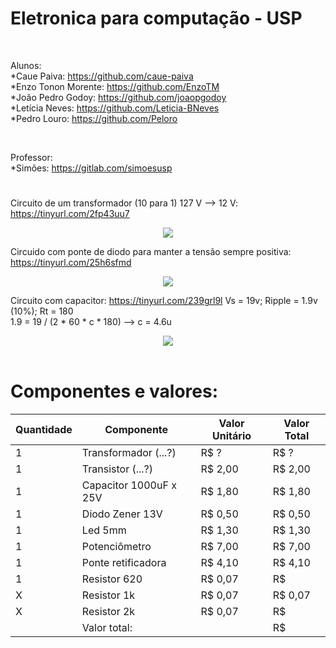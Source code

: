 # Eletronica para computação - USP

<br>

Alunos:
<br>
*Caue Paiva: https://github.com/caue-paiva
<br>
*Enzo Tonon Morente: https://github.com/EnzoTM
<br>
*João Pedro Godoy: https://github.com/joaopgodoy
<br>
*Letícia Neves: https://github.com/Leticia-BNeves
<br>
*Pedro Louro: https://github.com/Peloro

<br>

Professor:
<br>
*Simões: https://gitlab.com/simoesusp

#

Circuito de um transformador (10 para 1) 127 V --> 12 V: https://tinyurl.com/2fp43uu7

<div align="center">
  <img src="https://raw.githubusercontent.com/EnzoTM/Eletro_usp/main/Eletro_USP/images/transformador.png"> 
</div>

Circuido com ponte de diodo para manter a tensão sempre positiva: https://tinyurl.com/25h6sfmd

<div align="center">
  <img src="https://raw.githubusercontent.com/EnzoTM/Eletro_usp/main/Eletro_USP/images/diodo.png">
</div>

Circuito com capacitor: https://tinyurl.com/239grl9l
Vs = 19v; Ripple = 1.9v (10%); Rt = 180 <br>
1.9 = 19 / (2 * 60 * c * 180) --> c = 4.6u
<div align="center">
  <img src="https://raw.githubusercontent.com/EnzoTM/Eletro_usp/main/Eletro_USP/images/capacitor.png">
</div>

</br>

<h1>Componentes e valores:</h1>

| Quantidade  | Componente | Valor Unitário | Valor Total |
| ------------- | ------------- | ------------- | ------------- |
| 1 | Transformador (...?)  | R$ ? | R$ ? |
| 1 | Transistor (...?)  | R$ 2,00 | R$ 2,00 |
| 1 | Capacitor 1000uF x 25V | R$ 1,80 | R$ 1,80 |
| 1 | Diodo Zener 13V  | R$ 0,50 | R$ 0,50 |
| 1 | Led 5mm  | R$ 1,30 | R$ 1,30 |
| 1 | Potenciômetro | R$ 7,00 | R$ 7,00 |
| 1 | Ponte retificadora  | R$ 4,10 | R$ 4,10 |
| 1 | Resistor 620  | R$ 0,07 | R$  |
| X | Resistor 1k  | R$ 0,07 | R$ 0,07 |
| X | Resistor 2k  | R$ 0,07 | R$  |
|   | Valor total:  | | R$ |
